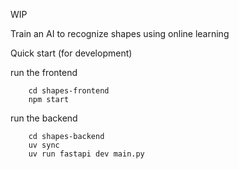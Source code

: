 WIP

Train an AI to recognize shapes using online learning

Quick start (for development)

run the frontend
```
    cd shapes-frontend
    npm start
```

run the backend
```
    cd shapes-backend
    uv sync
    uv run fastapi dev main.py
```